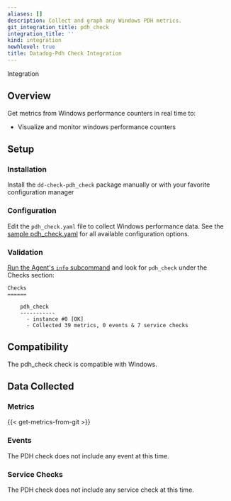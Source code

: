 ```yaml
---
aliases: []
description: Collect and graph any Windows PDH metrics.
git_integration_title: pdh_check
integration_title: ''
kind: integration
newhlevel: true
title: Datadog-Pdh Check Integration
---
```


 Integration

## Overview

Get metrics from Windows performance counters in real time to:

* Visualize and monitor windows performance counters

## Setup
### Installation

Install the `dd-check-pdh_check` package manually or with your favorite configuration manager

### Configuration

Edit the `pdh_check.yaml` file to collect Windows performance data. See the [sample pdh_check.yaml](https://github.com/DataDog/integrations-core/blob/master/pdh_check/conf.yaml.example) for all available configuration options.

### Validation

[Run the Agent's `info` subcommand](https://help.datadoghq.com/hc/en-us/articles/203764635-Agent-Status-and-Information) and look for `pdh_check` under the Checks section:

    Checks
    ======

        pdh_check
        -----------
          - instance #0 [OK]
          - Collected 39 metrics, 0 events & 7 service checks

## Compatibility

The pdh_check check is compatible with Windows.

## Data Collected
### Metrics
{{< get-metrics-from-git >}}

### Events
The PDH check does not include any event at this time.

### Service Checks
The PDH check does not include any service check at this time.